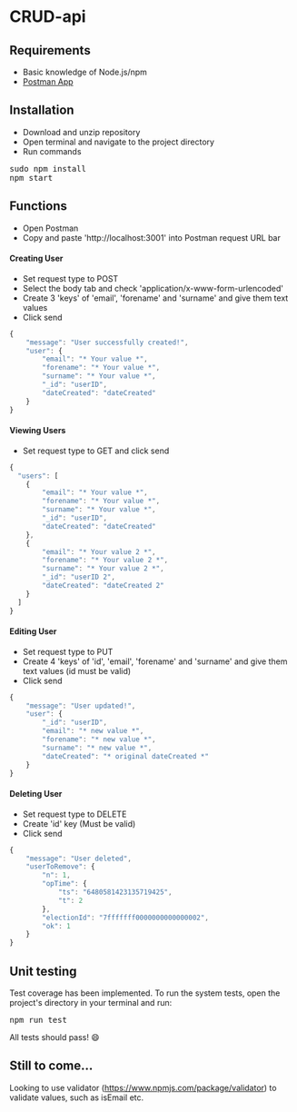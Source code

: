 # CRUD-api

## Requirements
- Basic knowledge of Node.js/npm
- <a href="https://www.getpostman.com/">Postman App</a>

## Installation

- Download and unzip repository
- Open terminal and navigate to the project directory
- Run commands
<pre>
sudo npm install
npm start
</pre>

## Functions

- Open Postman
- Copy and paste 'http://localhost:3001' into Postman request URL bar

#### Creating User
- Set request type to POST
- Select the body tab and check 'application/x-www-form-urlencoded'
- Create 3 'keys' of 'email', 'forename' and 'surname' and give them text values
- Click send

```js
{
    "message": "User successfully created!",
    "user": {
        "email": "* Your value *",
        "forename": "* Your value *",
        "surname": "* Your value *",
        "_id": "userID",
        "dateCreated": "dateCreated"
    }
}
```


#### Viewing Users
- Set request type to GET and click send
```js
{
  "users": [
    {
        "email": "* Your value *",
        "forename": "* Your value *",
        "surname": "* Your value *",
        "_id": "userID",
        "dateCreated": "dateCreated"
    },
    {
        "email": "* Your value 2 *",
        "forename": "* Your value 2 *",
        "surname": "* Your value 2 *",
        "_id": "userID 2",
        "dateCreated": "dateCreated 2"
    }
  ]
}
```

#### Editing User
- Set request type to PUT
- Create 4 'keys' of 'id', 'email', 'forename' and 'surname' and give them text values (id must be valid)
- Click send
```js
{
    "message": "User updated!",
    "user": {
        "_id": "userID",
        "email": "* new value *",
        "forename": "* new value *",
        "surname": "* new value *",
        "dateCreated": "* original dateCreated *"
    }
}
```

#### Deleting User
- Set request type to DELETE
- Create 'id' key (Must be valid)
- Click send
```js
{
    "message": "User deleted",
    "userToRemove": {
        "n": 1,
        "opTime": {
            "ts": "6480581423135719425",
            "t": 2
        },
        "electionId": "7fffffff0000000000000002",
        "ok": 1
    }
}
```

## Unit testing
Test coverage has been implemented. To run the system tests, open the project's directory in your terminal and run:
<pre>
npm run test
</pre>
All tests should pass! :smile:

## Still to come...
Looking to use validator (https://www.npmjs.com/package/validator) to validate values, such as isEmail etc.
